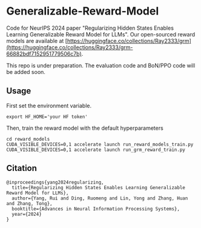 # Generalizable-Reward-Model
Code for NeurIPS 2024 paper "Regularizing Hidden States Enables Learning Generalizable Reward Model for LLMs". Our open-sourced reward models are available at [https://huggingface.co/collections/Ray2333/grm](https://huggingface.co/collections/Ray2333/grm-66882bdf7152951779506c7b).

This repo is under preparation. The evaluation code and BoN/PPO code will be added soon.


## Usage 
First set the environment variable.
```
export HF_HOME='your HF token'
```

Then, train the reward model with the default hyperparameters
```
cd reward_models
CUDA_VISIBLE_DEVICES=0,1 accelerate launch run_reward_models_train.py 
CUDA_VISIBLE_DEVICES=0,1 accelerate launch run_grm_reward_train.py 
```





## Citation

```
@inproceedings{yang2024regularizing,
  title={Regularizing Hidden States Enables Learning Generalizable Reward Model for LLMs},
  author={Yang, Rui and Ding, Ruomeng and Lin, Yong and Zhang, Huan and Zhang, Tong},
  booktitle={Advances in Neural Information Processing Systems},
  year={2024}
}
```
